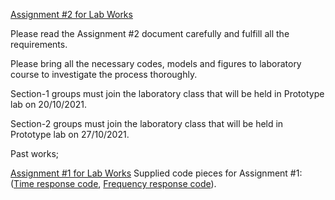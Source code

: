 [Assignment #2 for Lab Works](https://github.com/mee427/mee427.github.io/blob/master/MEE427_Assignment2.pdf)

Please read the Assignment #2 document carefully and fulfill all the requirements. 

Please bring all the necessary codes, models and figures to laboratory course to investigate the process thoroughly.

Section-1 groups must join the laboratory class that will be held in Prototype lab on 20/10/2021.

Section-2 groups must join the laboratory class that will be held in Prototype lab on 27/10/2021.


Past works;

[Assignment #1 for Lab Works](https://github.com/mee427/mee427.github.io/blob/master/MEE427_Assignment1.pdf)
Supplied code pieces for Assignment #1: ([Time response code](https://github.com/mee427/mee427.github.io/blob/master/feedbackSystem.py), [Frequency response code](https://github.com/mee427/mee427.github.io/blob/master/bodeDiagram.py)).
